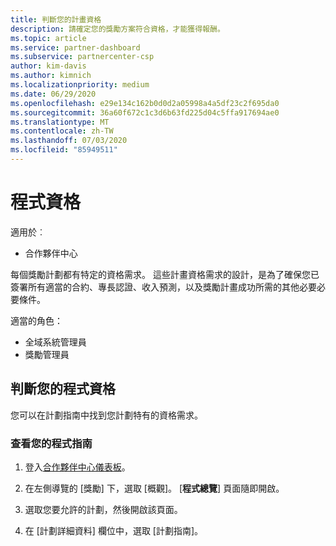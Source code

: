 ```yaml
---
title: 判斷您的計畫資格
description: 請確定您的獎勵方案符合資格，才能獲得報酬。
ms.topic: article
ms.service: partner-dashboard
ms.subservice: partnercenter-csp
author: kim-davis
ms.author: kimnich
ms.localizationpriority: medium
ms.date: 06/29/2020
ms.openlocfilehash: e29e134c162b0d0d2a05998a4a5df23c2f695da0
ms.sourcegitcommit: 36a60f672c1c3d6b63fd225d04c5ffa917694ae0
ms.translationtype: MT
ms.contentlocale: zh-TW
ms.lasthandoff: 07/03/2020
ms.locfileid: "85949511"
---
```

# <a name="program-eligibility"></a>程式資格

適用於︰

- 合作夥伴中心

每個獎勵計劃都有特定的資格需求。 這些計畫資格需求的設計，是為了確保您已簽署所有適當的合約、專長認證、收入預測，以及獎勵計畫成功所需的其他必要必要條件。

適當的角色：

- 全域系統管理員
- 獎勵管理員

## <a name="determining-your-program-eligibility"></a>判斷您的程式資格

您可以在計劃指南中找到您計劃特有的資格需求。 

### <a name="to-see-your-program-guide"></a>查看您的程式指南

1. 登入[合作夥伴中心儀表板](https://partner.microsoft.com/dashboard/)。

2. 在左側導覽的 [獎勵] 下，選取 [概觀]。 [**程式總覽**] 頁面隨即開啟。

3. 選取您要允許的計劃，然後開啟該頁面。

4. 在 [計劃詳細資料] 欄位中，選取 [計劃指南]。
